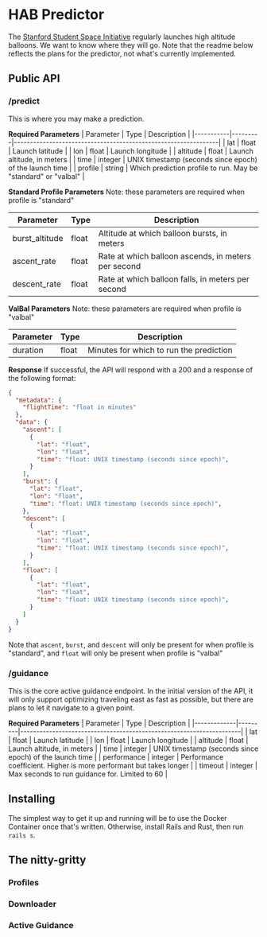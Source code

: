 # HAB Predictor
The [Stanford Student Space Initiative](https://stanfordssi.org) regularly launches high altitude balloons. 
We want to know where they will go. 
Note that the readme below reflects the plans for the predictor, not what's currently implemented.  

## Public API
### /predict
This is where you may make a prediction. 

**Required Parameters**
| Parameter | Type    | Description                                                    |
|-----------|---------|----------------------------------------------------------------|
| lat       | float   | Launch latitude                                                |
| lon       | float   | Launch longitude                                               |
| altitude  | float   | Launch altitude, in meters                                     |
| time      | integer | UNIX timestamp (seconds since epoch) of the launch time        |
| profile   | string  | Which prediction profile to run. May be "standard" or "valbal" |

**Standard Profile Parameters**
Note: these parameters are required when profile is "standard"

| Parameter      | Type  | Description                                         |
|----------------|-------|-----------------------------------------------------|
| burst_altitude | float | Altitude at which balloon bursts, in meters         |
| ascent_rate    | float | Rate at which balloon ascends, in meters per second |
| descent_rate   | float | Rate at which balloon falls, in meters per second   |

**ValBal Parameters**
Note: these parameters are required when profile is "valbal"

| Parameter    | Type  | Description                                         |
|--------------|-------|-----------------------------------------------------|
| duration     | float | Minutes for which to run the prediction             |

**Response**
If successful, the API will respond with a 200 and a response of the following format:

```json
{
  "metadata": {
    "flightTime": "float in minutes"
  },
  "data": {
    "ascent": [
      {
        "lat": "float",
        "lon": "float",
        "time": "float: UNIX timestamp (seconds since epoch)",
      }
    ],
    "burst": {
      "lat": "float",
      "lon": "float",
      "time": "float: UNIX timestamp (seconds since epoch)",
    },
    "descent": [
      {
        "lat": "float",
        "lon": "float",
        "time": "float: UNIX timestamp (seconds since epoch)",
      }
    ],
    "float": [
      {
        "lat": "float",
        "lon": "float",
        "time": "float: UNIX timestamp (seconds since epoch)",
      }
    ]
  }
}
```
Note that `ascent`, `burst`, and `descent` will only be present for when profile is "standard", and `float` will only be present when profile is "valbal"

### /guidance
This is the core active guidance endpoint. In the initial version of the API, it will only support optimizing traveling east as fast as possible, but there are plans to let it navigate to a given point.  

**Required Parameters**
| Parameter   | Type    | Description                                                         |
|-------------|---------|---------------------------------------------------------------------|
| lat         | float   | Launch latitude                                                     |
| lon         | float   | Launch longitude                                                    |
| altitude    | float   | Launch altitude, in meters                                          |
| time        | integer | UNIX timestamp (seconds since epoch) of the launch time             |
| performance | integer | Performance coefficient. Higher is more performant but takes longer |
| timeout     | integer | Max seconds to run guidance for. Limited to 60                      |

## Installing
The simplest way to get it up and running will be to use the Docker Container once that's written. 
Otherwise, install Rails and Rust, then run `rails s`.  

## The nitty-gritty
### Profiles
### Downloader
### Active Guidance